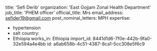 title: 'Sefi Derib'
organization: 'East Gojjam Zonal Health Department'
job_title: 'PHEM officer'
official_title: Mrs
email_address: sefider19@gmail.com
post_nominal_letters: MPH
expertise:
  - hypertension
  - salt
country:
  - Ethiopia
works_in: Ethiopia
import_id: 8441d1d6-7f0e-442b-9fa0-32e594a4e4bb
id: a6ab658b-4c51-4387-8ca1-5cc308e5f6c9
